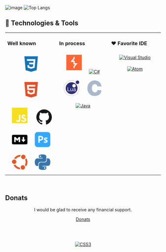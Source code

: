 ![image](https://github.com/IKdotShark/IKdotShark/assets/46602606/eda4daf9-879b-4cd8-a7cc-2a9a4a8e6e00)
![Top Langs](https://github-readme-stats.vercel.app/api/top-langs/?username=IKdotShark&layout=donut&exclude_repo=Web-developments&langs_count=8)

<!--All logo were taken form: [simpleicons](https://simpleicons.org), link on github: https://github.com/simple-icons/simple-icons-->

## 🔧 Technologies & Tools  
<table><tr><td valign="top" width="33%">

### Well known  
<div align="center">  
<a href="https://www.w3schools.com/css/" target="_blank"><img style="margin: 15px" src="logo/css3-color.svg" alt="CSS3" height="50" /></a> 
<a href="https://en.wikipedia.org/wiki/HTML5" target="_blank"><img style="margin: 15px" src="logo/html5-color.svg" alt="HTML5" height="50" /></a>
<a href="https://www.javascript.com/" target="_blank"><img style="margin: 15px" src="logo/javascript-color.svg" alt="JavaScript" height="50" /></a>
<a href="https://www.GitHub.com/" target="_blank"><img style="margin: 10px" src="logo/github-color.svg" alt="GitHub" height="50" /></a>
<a href="https://www.markdownguide.org" target="_blank"><img style="margin: 10px" src="logo/markdown-color.svg" alt="Markdown" height="50" /></a> 
<a href="https://www.adobe.com/products/photoshop.html" target="_blank"><img style="margin: 10px" src="logo/adobephotoshop-color.svg" alt="Adobe Photoshop" height="50" /></a> 
<a href="https://ubuntu.com" target="_blank"><img style="margin: 10px" src="logo/ubuntu-color.svg" alt="Ubuntu" height="50" /></a>
<a href="https://www.python.org/" target="_blank"><img style="margin: 10px" src="logo/python-color.svg" alt="Python" height="50" /></a> 
</div>
</td><td valign="top" width="33%">

### In process 
<div align="center">  
<a href="https://portswigger.net/burp" target="_blank"><img style="margin: 10px" src="logo/burpsuite-color.svg" alt="BurpSuit" height="50" /></a> 
<a href="https://learn.microsoft.com/ru-ru/dotnet/csharp/" target="_blank"><img style="margin: 10px" src="https://upload.wikimedia.org/wikipedia/commons/thumb/b/bd/Logo_C_sharp.svg/800px-Logo_C_sharp.svg.png" alt="С#" height="50" /></a> 
<a href="https://www.lua.org" target="_blank"><img style="margin: 10px" src="logo/lua-color.svg" alt="Lua" height="50" /></a>  
<!--<a href="https://www.linux.org/" target="_blank"><img style="margin: 10px" src="https://profilinator.rishav.dev/skills-assets/linux-original.svg" alt="Linux" height="50" /></a>-->
<!--<a href="https://www.docker.com/" target="_blank"><img style="margin: 10px" src="https://profilinator.rishav.dev/skills-assets/docker-original-wordmark.svg" alt="Docker" height="50" /></a>-->
<a href="https://en.wikipedia.org/wiki/C_(programming_language)" target="_blank"><img style="margin: 10px" src="logo/c-color.svg" alt="C" height="50" /></a>
<a href="https://www.oracle.com/java/" target="_blank"><img style="margin: 10px" src="https://sobesednik.net/Gallery/_data/i/upload/2020/04/10/20200410135941-1215f71c-xx.png" alt="Java" height="50" /></a>
</div>
</td>
<td valign="top" width="33%">

### ❤ Favorite IDE
<div align="center">
<a href="https://code.visualstudio.com" target="_blank"><img style="margin: 10px" src="https://code.visualstudio.com/assets/images/code-stable.png" alt="Visual Studio" height="50" /></a>
<a href="https://atom-editor.cc" target="_blank"><img style="margin: 10px" src="https://github.com/haideralipunjabi/atom-icons/raw/master/svg/social_medium.svg" alt="Atom" height="50" /></a>
<!--icon atom from: https://github.com/haideralipunjabi/atom-icons -->
</div>
</td>
</tr></table>  
<br/>  

## Donats
<div align="center">
I would be glad to receive any financial support.
  
[Donats](https://www.donationalerts.com/r/1kdotshark)

<a href="https://www.donationalerts.com/r/1kdotshark" target="_blank"> <img style="margin: 50px" src="https://static.donationalerts.ru/uploads/qr/11100081/qr_fae0f3c3828395be3f01c1f5ebf0617f.png" alt="CSS3" height="100" /></a> 
</div>
